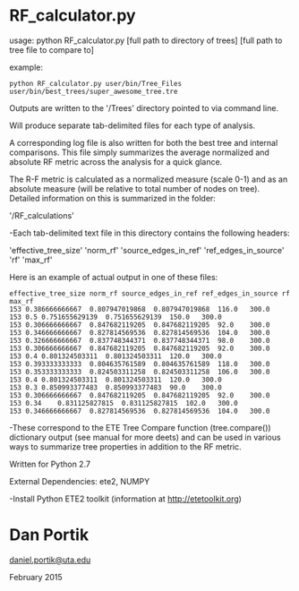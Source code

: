 # RF_calculator.py

usage: python RF_calculator.py [full path to directory of trees] [full path to tree file to compare to]

example:

`python RF_calculator.py user/bin/Tree_Files user/bin/best_trees/super_awesome_tree.tre`


Outputs are written to the '/Trees' directory pointed to via command line.

Will produce separate tab-delimited files for each type of analysis.

A corresponding log file is also written for both the best tree and internal
comparisons. This file simply summarizes the average normalized and absolute RF metric
across the analysis for a quick glance.

The R-F metric is calculated as a normalized measure (scale 0-1) and as 
an absolute measure (will be relative to total number of nodes on tree).
Detailed information on this is summarized in the folder:

'/RF_calculations'

-Each tab-delimited text file in this directory contains the following headers:

'effective_tree_size'	'norm_rf'	'source_edges_in_ref'	'ref_edges_in_source'	'rf'	'max_rf'

Here is an example of actual output in one of these files:

```
effective_tree_size	norm_rf	source_edges_in_ref	ref_edges_in_source	rf	max_rf
153	0.386666666667	0.807947019868	0.807947019868	116.0	300.0
153	0.5	0.751655629139	0.751655629139	150.0	300.0
153	0.306666666667	0.847682119205	0.847682119205	92.0	300.0
153	0.346666666667	0.827814569536	0.827814569536	104.0	300.0
153	0.326666666667	0.837748344371	0.837748344371	98.0	300.0
153	0.306666666667	0.847682119205	0.847682119205	92.0	300.0
153	0.4	0.801324503311	0.801324503311	120.0	300.0
153	0.393333333333	0.804635761589	0.804635761589	118.0	300.0
153	0.353333333333	0.824503311258	0.824503311258	106.0	300.0
153	0.4	0.801324503311	0.801324503311	120.0	300.0
153	0.3	0.850993377483	0.850993377483	90.0	300.0
153	0.306666666667	0.847682119205	0.847682119205	92.0	300.0
153	0.34	0.831125827815	0.831125827815	102.0	300.0
153	0.346666666667	0.827814569536	0.827814569536	104.0	300.0
```

-These correspond to the ETE Tree Compare function (tree.compare()) dictionary output (see manual for more deets)
and can be used in various ways to summarize tree properties in addition to the RF metric.


Written for Python 2.7

External Dependencies: ete2, NUMPY

-Install Python ETE2 toolkit (information at http://etetoolkit.org) 
 
 
# Dan Portik

daniel.portik@uta.edu

February 2015

